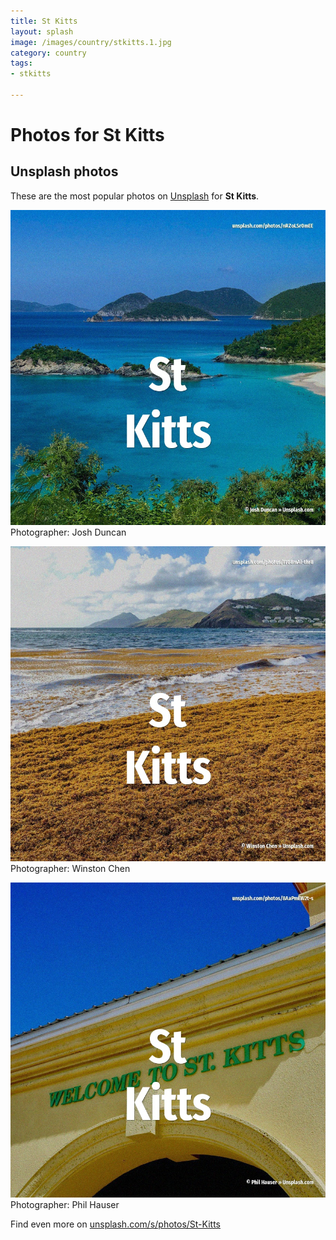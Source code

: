 ```yaml
---
title: St Kitts
layout: splash
image: /images/country/stkitts.1.jpg
category: country
tags:
- stkitts

---
```

# Photos for St Kitts
 
## Unsplash photos
These are the most popular photos on [Unsplash](https://unsplash.com) for **St Kitts**.
 
![St Kitts](/images/country/stkitts.1.jpg)
Photographer:  Josh Duncan
 
![St Kitts](/images/country/stkitts.2.jpg)
Photographer:  Winston Chen
 
![St Kitts](/images/country/stkitts.3.jpg)
Photographer:  Phil Hauser
 
Find even more on [unsplash.com/s/photos/St-Kitts](https://unsplash.com/s/photos/St-Kitts)
 
